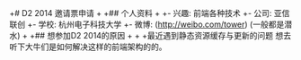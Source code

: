 +# D2 2014 邀请票申请 
+ 
+## 个人资料 
+ 
+- 兴趣: 前端各种技术
+- 公司: 亚信联创
+- 学校: 杭州电子科技大学 
+- 微博: (http://weibo.com/tower) (一般都是潜水)
+ 
+## 想参加D2 2014的原因 
+ 
+ 
+最近遇到静态资源缓存与更新的问题  想去听下大牛们是如何解决这样的前端架构的的。

